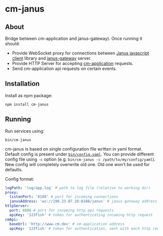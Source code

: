 cm-janus
========

## About
Bridge between cm-application and janus-gateway). Once running it should:
- Provide WebSocket proxy for connections between [Janus javascript client](https://github.com/meetecho/janus-gateway/blob/master/html/janus.js) library and [janus-gateway](https://github.com/meetecho/janus-gateway) server.
- Provide HTTP Server for accepting [cm-application](https://github.com/cargomedia/cm) requests.
- Send cm-application api requests on certain events.

## Installation
Install as npm package:
```
npm install cm-janus
```

## Running
Run services using:
```
bin/cm-janus
```
cm-janus is based on single configuration file written in yaml format. Default config is present under [`bin/config.yaml`](bin/config.yaml).
You can provide different config file using `-c` option (e.g. `bin/cm-janus -c /path/to/my/config/yaml`). New config will completely overwrite old one. Old one won't be used for defaults.

Config format:

```yaml
logPath: 'log/app.log' # path to log file (relative to working dir)
proxy:
  listenPort: '8188' # port for incoming connections
  janusAddress: 'ws://198.23.87.26:8188/janus' # janus-gateway address for proxying connections
httpServer:
  port: 8888 # port for incoming http api requests
  apiKey: '123fish' # token for authenticating incoming http request 
cmApi:
  baseUrl: 'http://www.cm.dev' # cm-application address
  apiKey: '123fish' # token for authentication, sent with each http request
```
